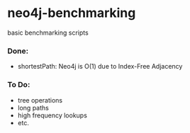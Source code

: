 # neo4j-benchmarking
basic benchmarking scripts

### Done: 

- shortestPath: Neo4j is O(1) due to Index-Free Adjacency

### To Do: 

- tree operations
- long paths
- high frequency lookups
- etc. 
